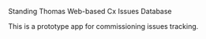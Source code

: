 Standing Thomas Web-based Cx Issues Database

This is a prototype app for commissioning issues tracking.